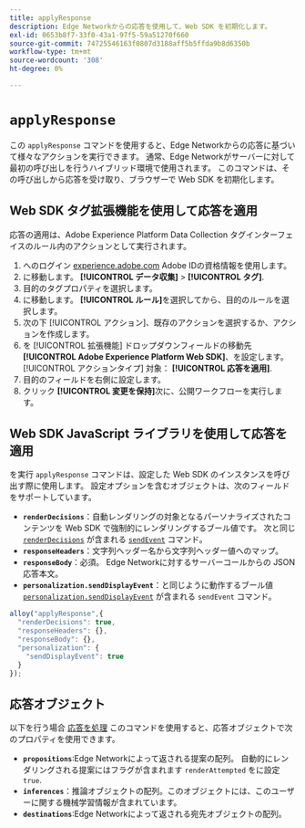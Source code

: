 ```yaml
---
title: applyResponse
description: Edge Networkからの応答を使用して、Web SDK を初期化します。
exl-id: 0653b8f7-33f0-43a1-97f5-59a51270f660
source-git-commit: 74725546163f0807d3188aff5b5ffda9b8d6350b
workflow-type: tm+mt
source-wordcount: '308'
ht-degree: 0%

---
```


# `applyResponse`

この `applyResponse` コマンドを使用すると、Edge Networkからの応答に基づいて様々なアクションを実行できます。 通常、Edge Networkがサーバーに対して最初の呼び出しを行うハイブリッド環境で使用されます。 このコマンドは、その呼び出しから応答を受け取り、ブラウザーで Web SDK を初期化します。

## Web SDK タグ拡張機能を使用して応答を適用

応答の適用は、Adobe Experience Platform Data Collection タグインターフェイスのルール内のアクションとして実行されます。

1. へのログイン [experience.adobe.com](https://experience.adobe.com) Adobe IDの資格情報を使用します。
1. に移動します。 **[!UICONTROL データ収集]** > **[!UICONTROL タグ]**.
1. 目的のタグプロパティを選択します。
1. に移動します。 **[!UICONTROL ルール]**&#x200B;を選択してから、目的のルールを選択します。
1. 次の下 [!UICONTROL アクション]、既存のアクションを選択するか、アクションを作成します。
1. を [!UICONTROL 拡張機能] ドロップダウンフィールドの移動先 **[!UICONTROL Adobe Experience Platform Web SDK]**、を設定します。 [!UICONTROL アクションタイプ] 対象： **[!UICONTROL 応答を適用]**.
1. 目的のフィールドを右側に設定します。
1. クリック **[!UICONTROL 変更を保持]**&#x200B;次に、公開ワークフローを実行します。

## Web SDK JavaScript ライブラリを使用して応答を適用

を実行 `applyResponse` コマンドは、設定した Web SDK のインスタンスを呼び出す際に使用します。 設定オプションを含むオブジェクトは、次のフィールドをサポートしています。

* **`renderDecisions`**：自動レンダリングの対象となるパーソナライズされたコンテンツを Web SDK で強制的にレンダリングするブール値です。 次と同じ [`renderDecisions`](sendevent/renderdecisions.md) が含まれる [`sendEvent`](sendevent/overview.md) コマンド。
* **`responseHeaders`**：文字列ヘッダー名から文字列ヘッダー値へのマップ。
* **`responseBody`**：必須。 Edge Networkに対するサーバーコールからの JSON 応答本文。
* **`personalization.sendDisplayEvent`**：と同じように動作するブール値 [`personalization.sendDisplayEvent`](sendevent/personalization.md) が含まれる `sendEvent` コマンド。

```js
alloy("applyResponse",{
  "renderDecisions": true,
  "responseHeaders": {},
  "responseBody": {},
  "personalization": {
    "sendDisplayEvent": true
  }
});
```

## 応答オブジェクト

以下を行う場合 [応答を処理](command-responses.md) このコマンドを使用すると、応答オブジェクトで次のプロパティを使用できます。

* **`propositions`**:Edge Networkによって返される提案の配列。 自動的にレンダリングされる提案にはフラグが含まれます `renderAttempted` をに設定 `true`.
* **`inferences`**：推論オブジェクトの配列。このオブジェクトには、このユーザーに関する機械学習情報が含まれています。
* **`destinations`**:Edge Networkによって返される宛先オブジェクトの配列。

